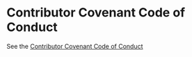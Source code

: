 # Contributor Covenant Code of Conduct

See the [Contributor Covenant Code of Conduct](https://github.com/pingcap/community/blob/master/CODE_OF_CONDUCT.md)